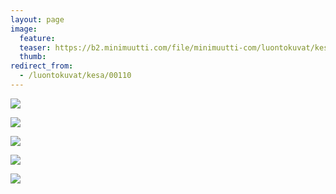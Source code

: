 ```yaml
---
layout: page
image:
  feature:
  teaser: https://b2.minimuutti.com/file/minimuutti-com/luontokuvat/kes%C3%A4/8/DS32968-245px.jpg
  thumb:
redirect_from:
  - /luontokuvat/kesa/00110
---
```


![](https://b2.minimuutti.com/file/minimuutti-com/luontokuvat/kes%C3%A4/8/DS33066-800px.jpg)

![](https://b2.minimuutti.com/file/minimuutti-com/luontokuvat/kes%C3%A4/9/DS35523-800px.jpg)

![](https://b2.minimuutti.com/file/minimuutti-com/luontokuvat/kes%C3%A4/8/DS32944-800px.jpg)

![](https://b2.minimuutti.com/file/minimuutti-com/luontokuvat/kes%C3%A4/8/DS32957-800px.jpg)

![](https://b2.minimuutti.com/file/minimuutti-com/luontokuvat/kes%C3%A4/8/DS32963-800px.jpg)
